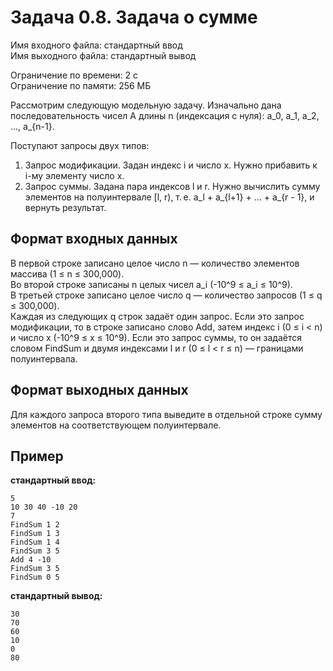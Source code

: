 # Задача 0.8. Задача о сумме

Имя входного файла: стандартный ввод  
Имя выходного файла: стандартный вывод  

Ограничение по времени: 2 с  
Ограничение по памяти: 256 МБ  

Рассмотрим следующую модельную задачу. Изначально дана последовательность чисел A длины n (индексация с нуля):
a_0, a_1, a_2, ..., a_{n-1}.

Поступают запросы двух типов:
1. Запрос модификации. Задан индекс i и число x. Нужно прибавить к i-му элементу число x.
2. Запрос суммы. Задана пара индексов l и r. Нужно вычислить сумму элементов на полуинтервале [l, r), т. е. a_l + a_{l+1} + ... + a_{r - 1}, и вернуть результат.

## Формат входных данных

В первой строке записано целое число n — количество элементов массива (1 ≤ n ≤ 300,000).  
Во второй строке записаны n целых чисел a_i (-10^9 ≤ a_i ≤ 10^9).  
В третьей строке записано целое число q — количество запросов (1 ≤ q ≤ 300,000).  
Каждая из следующих q строк задаёт один запрос. Если это запрос модификации, то в строке записано слово Add, затем индекс i (0 ≤ i < n) и число x (-10^9 ≤ x ≤ 10^9). Если это запрос суммы, то он задаётся словом FindSum и двумя индексами l и r (0 ≤ l < r ≤ n) — границами полуинтервала.

## Формат выходных данных

Для каждого запроса второго типа выведите в отдельной строке сумму элементов на соответствующем полуинтервале.

## Пример

**стандартный ввод:**
```
5
10 30 40 -10 20
7
FindSum 1 2
FindSum 1 3
FindSum 1 4
FindSum 3 5
Add 4 -10
FindSum 3 5
FindSum 0 5
```

**стандартный вывод:**
```
30
70
60
10
0
80
```

